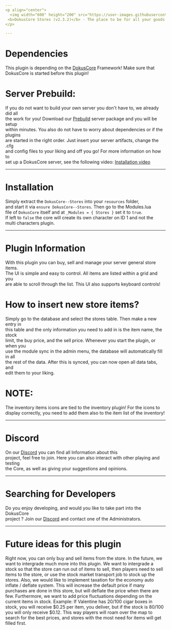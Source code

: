```yaml
---
<p align="center">
  <img width="600" height="200" src="https://user-images.githubusercontent.com/49053928/111937011-2e9b8080-8ac7-11eb-914a-a0d94380d611.gif"><br>
 <b>DokusCore Stores (v2.3.2)</b> - The place to be for all your goods!.
</p>

---
```

# Dependencies
This plugin is depending on the [DokusCore](https://github.com/dokucore) Framework!
Make sure that DokusCore is started before this plugin!

# Server Prebuild:
If you do not want to build your own server you don't have to, we already did all   <br>
the work for you! Download our [Prebuild](https://github.com/DokusCore/Server-Prebuild) server package and you will be setup  <br>
within minutes. You also do not have to worry about dependencies or if the plugins <br>
are started in the right order. Just insert your server artifacts, change the .cfg <br>
and config files to your liking and off you go! For more information on how to <br>
set up a DokusCore server, see the following video: [Installation video](https://www.youtube.com/watch?v=NlJFFRzWvDE) <br>

---
# Installation
Simply extract the `DokusCore--Stores` into your `resources` folder, <br>
and start it via `ensure DokusCore--Stores`. Then go to the Modules.lua <br>
file of `DokusCore` itself and at `_Modules = { Stores }` set it to `true`. <br>
If left to `false` the core will create its own character on ID 1 and not the <br>
multi characters plugin.

---
# Plugin Information
With this plugin you can buy, sell and manage your server general store items. <br>
The UI is simple and easy to control. All items are listed within a grid and you <br>
are able to scroll through the list. This UI also supports keyboard controls! <br>

# How to insert new store items?
Simply go to the database and select the stores table. Then make a new entry in <br>
this table and the only information you need to add in is the item name, the stock <br>
limit, the buy price, and the sell price. Whenever you start the plugin, or when you <br>
use the module sync in the admin menu, the database will automatically fill in all <br>
the rest of the data. After this is synced, you can now open all data tabs, and <br>
edit them to your liking.

# NOTE:
The inventory items icons are tied to the inventory plugin! For the icons to <br>
display correctly, you need to add them also to the item list of the inventory! <br>

---
# Discord
On our [Discord](https://discord.io/dokuscore) you can find all Information about this <br>
project, feel free to join. Here you can also interact with other playing and testing<br>
the Core, as well as giving your suggestions and opinions.

---
# Searching for Developers
Do you enjoy developing, and would you like to take part into the DokusCore<br>
project ? Join our [Discord](https://discord.io/dokuscore) and contact one of the Administrators.

---
# Future ideas for this plugin
Right now, you can only buy and sell items from the store. In the future, we want to
intergrade much more into this plugin. We want to intergrade a stock so that the store
can run out of items to sell, then players need to sell items to the store, or use
the stock market transport job to stock up the stores. Also, we would like to implement
taxation for the economy auto inflate / deflate system. This will increase the default
price if many purchases are done in this store, but will deflate the price when there
are few. Furthermore, we want to add price fluctuations depending on the current items
in stock. Example: If Valentine has 20/100 cigar boxes in stock, you will receive $0.25
per item, you deliver, but if the stock is 80/100 you will only receive $0.12. This way
players will roam over the map to search for the best prices, and stores with the most
need for items will get filled first.
